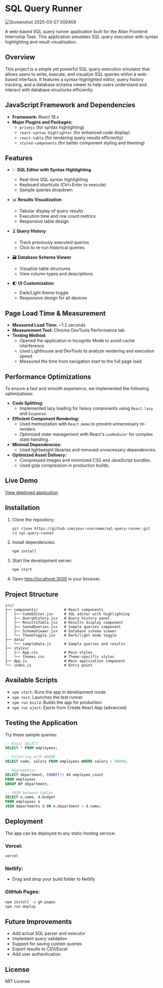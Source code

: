 # SQL Query Runner

![Screenshot 2025-03-27 000409](https://github.com/user-attachments/assets/683da2dd-a595-422c-b497-34d0c71f957c)

A web-based SQL query runner application built for the Atlan Frontend Internship Task. This application simulates SQL query execution with syntax highlighting and result visualization.

## Overview

This project is a simple yet powerful SQL query execution simulator that allows users to write, execute, and visualize SQL queries within a web-based interface. It features a syntax-highlighted editor, query history tracking, and a database schema viewer to help users understand and interact with database structures efficiently.

## JavaScript Framework and Dependencies

- **Framework:** React 18.x
- **Major Plugins and Packages:**
  - `prismjs` (for syntax highlighting)
  - `react-syntax-highlighter` (for enhanced code display)
  - `react-table` (for rendering query results efficiently)
  - `styled-components` (for better component styling and theming)

## Features

- ✨ **SQL Editor with Syntax Highlighting**
  - Real-time SQL syntax highlighting
  - Keyboard shortcuts (Ctrl+Enter to execute)
  - Sample queries dropdown

- 📊 **Results Visualization**
  - Tabular display of query results
  - Execution time and row count metrics
  - Responsive table design

- ⏳ **Query History**
  - Track previously executed queries
  - Click to re-run historical queries

- 🗃️ **Database Schema Viewer**
  - Visualize table structures
  - View column types and descriptions

- 🌓 **UI Customization**
  - Dark/Light theme toggle
  - Responsive design for all devices

## Page Load Time & Measurement

- **Measured Load Time:** ~1.2 seconds
- **Measurement Tool:** Chrome DevTools Performance tab
- **Testing Method:**
  - Opened the application in Incognito Mode to avoid cache interference
  - Used Lighthouse and DevTools to analyze rendering and execution speed
  - Measured the time from navigation start to the full page load

## Performance Optimizations

To ensure a fast and smooth experience, we implemented the following optimizations:

- **Code Splitting:**
  - Implemented lazy loading for heavy components using `React.lazy` and `Suspense`.
- **Efficient Component Rendering:**
  - Used memoization with `React.memo` to prevent unnecessary re-renders.
  - Optimized state management with React's `useReducer` for complex state handling.
- **Minimal Dependencies:**
  - Used lightweight libraries and removed unnecessary dependencies.
- **Optimized Asset Delivery:**
  - Compressed images and minimized CSS and JavaScript bundles.
  - Used gzip compression in production builds.

## Live Demo

[View deployed application](https://your-deployed-app-url.vercel.app)

## Installation

1. Clone the repository:
   ```bash
   git clone https://github.com/your-username/sql-query-runner.git
   cd sql-query-runner
   ```
2. Install dependencies:
   ```bash
   npm install
   ```
3. Start the development server:
   ```bash
   npm start
   ```
4. Open [http://localhost:3000](http://localhost:3000) in your browser.

## Project Structure
```
src/
├── components/            # React components
│   ├── CodeEditor.jsx     # SQL editor with highlighting
│   ├── QueryHistory.jsx   # Query history panel
│   ├── ResultsTable.jsx   # Results display component
│   ├── SavedQueries.jsx   # Sample queries component
│   ├── SchemaViewer.jsx   # Database schema viewer
│   └── ThemeToggle.jsx    # Dark/light mode toggle
├── data/
│   └── sampleData.js      # Sample queries and results
├── styles/
│   ├── App.css            # Main styles
│   └── themes.css         # Theme-specific styles
├── App.js                 # Main application component
└── index.js               # Entry point
```

## Available Scripts

- `npm start`: Runs the app in development mode
- `npm test`: Launches the test runner
- `npm run build`: Builds the app for production
- `npm run eject`: Ejects from Create React App (advanced)

## Testing the Application

Try these sample queries:

```sql
-- Basic SELECT
SELECT * FROM employees;

-- Filtering with WHERE
SELECT name, salary FROM employees WHERE salary > 90000;

-- Aggregation
SELECT department, COUNT(*) AS employee_count 
FROM employees 
GROUP BY department;

-- JOIN between tables
SELECT e.name, d.budget 
FROM employees e 
JOIN departments d ON e.department = d.name;
```

## Deployment

The app can be deployed to any static hosting service:

### Vercel:
```bash
vercel
```

### Netlify:
- Drag and drop your build folder to Netlify

### GitHub Pages:
```bash
npm install -g gh-pages
npm run deploy
```

## Future Improvements

- Add actual SQL parser and executor
- Implement query validation
- Support for saving custom queries
- Export results to CSV/Excel
- Add user authentication

## License

MIT License

